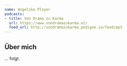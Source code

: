 ```yaml
---
name: Angelika Ployer
podcasts:
- title: Von Drama zu Karma
  url: https://www.vondramazukarma.at/
  feed_url: http://vondramazukarma.podigee.io/feed/mp3
---
```


## Über mich

... folgt.